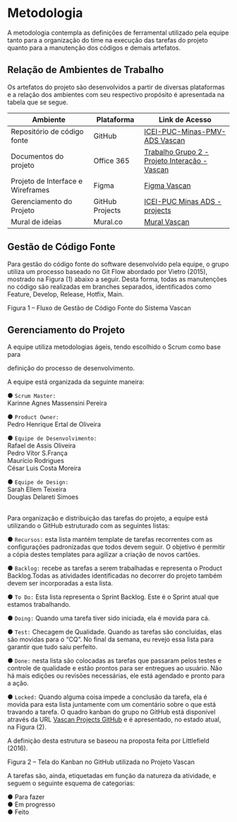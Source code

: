 
# Metodologia

A metodologia contempla as definições de ferramental utilizado pela equipe tanto para a organização do time na execução das tarefas do projeto quanto para a manutenção dos códigos e demais artefatos.  

 

## Relação de Ambientes de Trabalho 

Os artefatos do projeto são desenvolvidos a partir de diversas plataformas e a relação dos ambientes com seu respectivo propósito é apresentada na tabela que se segue. 

 

| Ambiente | Plataforma | Link de Acesso |
| ----------------------------| ------------- | ---------------------------------------------------------------------- |
| Repositório de código fonte | GitHub | [ICEI-PUC-Minas-PMV-ADS Vascan](https://github.com/ICEI-PUC-Minas-PMV-ADS/pmv-ads-2022-2-e2-proj-int-t8-vascan) |
| Documentos do projeto | Office 365 | [Trabalho Grupo 2 - Projeto Interação - Vascan](https://sgapucminasbr-my.sharepoint.com/:w:/g/personal/1242997_sga_pucminas_br/EWSjGcHAhh9GtRo2xZKhjG8BDlNxtwKZSjU2aHLbFiTi8Q?e=Zy4thx) |
| Projeto de Interface e  Wireframes | Figma | [Figma Vascan](https://www.figma.com/file/XP02CZ8nnK7iFEJopKau47/Vascan?node-id=1%3A2) |
| Gerenciamento do Projeto | GitHub Projects | [ICEI-PUC Minas ADS - projects](https://github.com/orgs/ICEI-PUC-Minas-PMV-ADS/projects/110) |
| Mural de ideias | Mural.co | [Mural Vascan](https://app.mural.co/t/lazeracessivel9509/m/lazeracessivel9509/1661380147871/c8b90587671a9f06449f9c84782eb53acc5d816e?sender=u058bebd9925800d615a70680) |

 
## Gestão de Código Fonte 

Para gestão do código fonte do software desenvolvido pela equipe, o grupo utiliza um processo baseado no Git Flow abordado por Vietro (2015), mostrado na Figura (1) abaixo a seguir. Desta forma, todas as manutenções no código são realizadas em branches separados, identificados como Feature, Develop, Release, Hotfix, Main. 

 

Figura 1 – Fluxo de Gestão de Código Fonte do Sistema Vascan 

 

## Gerenciamento do Projeto 

A equipe utiliza metodologias ágeis, tendo escolhido o Scrum como base para  

definição do processo de desenvolvimento.  

A equipe está organizada da seguinte maneira: 

● `Scrum Master:` <br />
Karinne Agnes Massensini Pereira
<br />

● `Product Owner:` <br />
Pedro Henrique Ertal de Oliveira
<br />

● `Equipe de Desenvolvimento:` <br />
Rafael de Assis Oliveira <br /> 
Pedro Vítor S.França <br /> 
Maurício Rodrigues <br /> 
César Luis Costa Moreira 
<br />

● `Equipe de Design:` <br />
Sarah Ellem Teixeira <br />
Douglas Delareti Simoes <br />
<br />

Para organização e distribuição das tarefas do projeto, a equipe está utilizando o GitHub estruturado com as seguintes listas:  

 
●  `Recursos:` esta lista mantém template de tarefas recorrentes com as configurações padronizadas que todos devem seguir. O objetivo é permitir a cópia destes templates para agilizar a criação de novos cartões. 

● 	`Backlog:` recebe as tarefas a serem trabalhadas e representa o Product Backlog.Todas as atividades identificadas no decorrer do projeto também devem ser incorporadas a esta lista. 

●  `To Do:` Esta lista representa o Sprint Backlog. Este é o Sprint atual que estamos 
trabalhando. 

●  `Doing:` Quando uma tarefa tiver sido iniciada, ela é movida para cá. 

●  `Test:` Checagem de Qualidade. Quando as tarefas são concluídas, elas são movidas para o “CQ”. No final da semana, eu revejo essa lista para garantir que tudo saiu perfeito. 

●  `Done:` nesta lista são colocadas as tarefas que passaram pelos testes e controle de qualidade e estão prontos para ser entregues ao usuário. Não há mais edições ou revisões necessárias, ele está agendado e pronto para a ação.

●  `Locked:` Quando alguma coisa impede a conclusão da tarefa, ela é movida para esta lista juntamente com um comentário sobre o que está travando a tarefa. 
O quadro kanban do grupo no GitHub está disponível através da URL [Vascan Projects GitHub](https://github.com/orgs/ICEI-PUC-Minas-PMV-ADS/projects/110) e é apresentado, no estado atual, na Figura (2).  

A definição desta estrutura se baseou na proposta feita por Littlefield (2016). 

 
               
Figura 2 – Tela do Kanban no GitHub utilizada no Projeto Vascan  

 

A tarefas são, ainda, etiquetadas em função da natureza da atividade, e seguem o seguinte esquema de categorias:  

● Para fazer <br />
● Em progresso <br />
● Feito <br />

